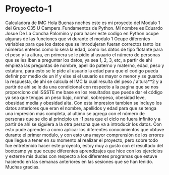 # Proyecto-1
Calculadora de IMC
Hola Buenas noches este es mi proyecto del Modulo 1 del Grupo C35 U Campers_Fundamentos de Python.
Mi nombre es Eduardo Josue De La Concha Palomino y para hacer este codigo en Python ocupe algunas de las funciones que vi durante el modulo 1
Ocupe diferentes variables para que los datos que se introdujeran fueran correctos tanto los números enteros como lo sera la edad, como los datos de tipo flotante para el peso y la altura, en primera se le pidio al usuario el número de personas que se les iban a preguntar los datos, ya sea 1, 2, 3, etc, a partir de ahi empieza las preguntas de nombre, apellido paterno y materno, edad, peso y estatura, para esto se le pide al usuario la edad para que el codigo pueda definir por medio de un if y else si el usuario es mayor o menor y se guarda la respuesta, de ahi se calcula el IMC la cual resulta del peso / altura**2 y a partir de ahi se le da una condicional con respecto a la pagina que se nos proporciono del ISSSTE me base en los resultados que puede dar el código ya sea que tengas un peso bajo, normal, sobrepeso, obesidad leve, obesidad media y obesidad alta.
Con esta impresion tambien se incluyo los datos anteriores que eran el nombre, apellidos y edad para que se tenga una impresión más completa, al ultimo se agrega con el número de personas que se dio al principio un -1 para que el ciclo no fuera infinito y a partir de ahi se siguiera a la otra persona que va a introducir los datos.
Con esto pude aprender a como aplicar los diferentes conocimientos que obtuve durante el primer modulo, y con esto una mayor comprensión de los errores que llegue a tener en su momento al realizar el proyecto, pero sobre todo fue entretenido hacer este proyecto, estoy muy a gusto con el resultado del bootcamp ya que ocupe diferentes aprendizajes que hice con los ejercicios y externe mis dudas con respecto a los diferentes programas que estuve haciendo en las semanas anteriores en las sesiones que se han tenido.
Muchas gracias.

